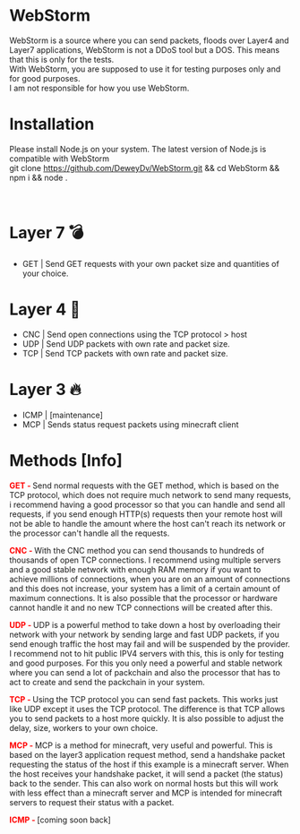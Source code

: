 # WebStorm
WebStorm is a source where you can send packets, floods over Layer4 and Layer7 applications, WebStorm is not a DDoS tool but a DOS. This means that this is only for the tests. 
<br>
With WebStorm, you are supposed to use it for testing purposes only and for good purposes.
<br>
I am not responsible for how you use WebStorm.

# Installation
Please install Node.js on your system. The latest version of Node.js is compatible with WebStorm
<br>
git clone https://github.com/DeweyDv/WebStorm.git && cd WebStorm && npm i && node .

<br>

# Layer 7 💣
- GET | Send GET requests with your own packet size and quantities of your choice.

# Layer 4 🧨
- CNC | Send open connections using the TCP protocol > host
- UDP | Send UDP packets with own rate and packet size.
- TCP | Send TCP packets with own rate and packet size.

# Layer 3 🔥
- ICMP | [maintenance]
- MCP | Sends status request packets using minecraft client


# Methods [Info]
<b style="color: red;">GET - </b> Send normal requests with the GET method, which is based on the TCP protocol, which does not require much network to send many requests, i recommend having a good processor so that you can handle and send all requests, if you send enough HTTP(s) requests then your remote host will not be able to handle the amount where the host can't reach its network or the processor can't handle all the requests.

<b style="color: red;">CNC - </b> With the CNC method you can send thousands to hundreds of thousands of open TCP connections. I recommend using multiple servers and a good stable network with enough RAM memory if you want to achieve millions of connections, when you are on an amount of connections and this does not increase, your system has a limit of a certain amount of maximum connections. It is also possible that the processor or hardware cannot handle it and no new TCP connections will be created after this.

<b style="color: red;">UDP - </b> UDP is a powerful method to take down a host by overloading their network with your network by sending large and fast UDP packets, if you send enough traffic the host may fail and will be suspended by the provider. I recommend not to hit public IPV4 servers with this, this is only for testing and good purposes. For this you only need a powerful and stable network where you can send a lot of packchain and also the processor that has to act to create and send the packchain in your system.

<b style="color: red;">TCP - </b> Using the TCP protocol you can send fast packets. This works just like UDP except it uses the TCP protocol. The difference is that TCP allows you to send packets to a host more quickly. It is also possible to adjust the delay, size, workers to your own choice.

<b style="color: red;">MCP - </b> MCP is a method for minecraft, very useful and powerful. This is based on the layer3 application request method, send a handshake packet requesting the status of the host if this example is a minecraft server. When the host receives your handshake packet, it will send a packet (the status) back to the sender. This can also work on normal hosts but this will work with less effect than a minecraft server and MCP is intended for minecraft servers to request their status with a packet.

<b style="color: red;">ICMP - </b> [coming soon back]



